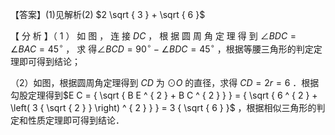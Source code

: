 【答案】(1)见解析(2) $2 \sqrt { 3 } + \sqrt { 6 }$

【 分 析 】（ 1 ） 如 图 ， 连 接 $D C$ ， 根 据 圆 周 角 定 理 得 到 $\angle B D C = \angle B A C = 4 5 ^ { \circ }$ ， 求 得$\angle B C D = 9 0 ^ { \circ } - \angle B D C = 4 5 ^ { \circ }$ ，根据等腰三角形的判定定理即可得到结论；

（2）如图，根据圆周角定理得到 $C D$ 为 $\odot O$ 的直径，求得 $C D = 2 r = 6$ ．根据勾股定理得到$E C = { \sqrt { B E ^ { 2 } + B C ^ { 2 } } } = { \sqrt { 6 ^ { 2 } + \left( 3 { \sqrt { 2 } } \right) ^ { 2 } } } = 3 { \sqrt { 6 } }$ ，根据相似三角形的判定和性质定理即可得到结论．
